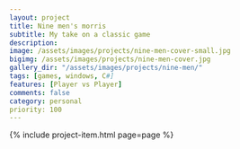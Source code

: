 ```yaml
---
layout: project
title: Nine men's morris
subtitle: My take on a classic game
description: 
image: /assets/images/projects/nine-men-cover-small.jpg
bigimg: /assets/images/projects/nine-men-cover.jpg
gallery_dir: "/assets/images/projects/nine-men/"
tags: [games, windows, C#]
features: [Player vs Player]
comments: false
category: personal
priority: 100
---
```


{% include project-item.html page=page %}